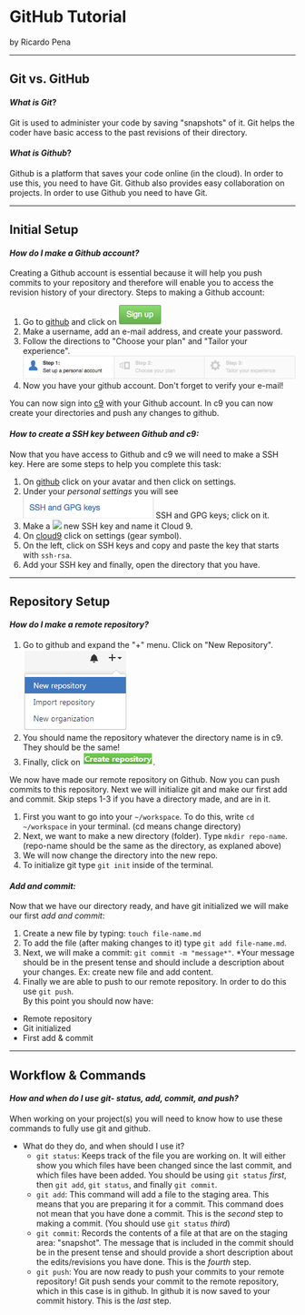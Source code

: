 # GitHub Tutorial

by Ricardo Pena

---
## Git vs. GitHub
#### *What is Git*?  
Git is used to administer your code by saving "snapshots" of it. Git helps the coder have basic access to the past revisions of their directory.
#### *What is Github*?
Github is a platform that saves your code online (in the cloud). In order to use this, you need to have Git. Github also provides easy collaboration on projects. In order to use Github you need to have Git.

---
## Initial Setup
#### *How do I make a Github account?*
Creating a Github account is essential because it will help you push commits to your repository and therefore will enable you to access the revision history of your directory. Steps to making a Github account:  
1. Go to [github](https://github.com/) and click on ![](signup.png)  
2. Make a username, add an e-mail address, and create your password.  
3. Follow the directions to "Choose your plan" and "Tailor your experience".  
    ![](githubacc.png)  
4. Now you have your github account. Don't forget to verify your e-mail!

You can now sign into [c9](https://c9.io/) with your Github account. In c9 you can now create your directories and push any changes to github.
#### *How to create a SSH key between Github and c9:*
Now that you have access to Github and c9 we will need to make a SSH key. Here are some steps to help you complete this task:  
1. On [github](https;//github.com/) click on your avatar and then click on settings.  
2. Under your _personal settings_ you will see ![](sshandgpgkeys.png) SSH and GPG keys; click on it.  
3. Make a ![](newsshkey) new SSH key and name it Cloud 9.  
4. On [cloud9](https://c9.io/?redirect=0) click on settings (gear symbol).  
5. On the left, click on SSH keys and copy and paste the key that starts with `ssh-rsa`.
6. Add your SSH key and finally, open the directory that you have.  

---
## Repository Setup
#### *How do I make a remote repository?*
1. Go to github and expand the "+" menu. Click on "New Repository". ![](newrepo.png)  
2. You should name the repository whatever the directory name is in c9. They should be the same!  
3. Finally, click on ![](createrepo.png).  

We now have made our remote repository on Github. Now you can push commits to this repository. Next we will initialize git and make our first add and commit. Skip steps 1-3 if you have a directory made, and are in it.  
1. First you want to go into your `~/workspace`. To do this, write `cd ~/workspace` in your terminal. (cd means change directory)  
2. Next, we want to make a new directory (folder). Type `mkdir repo-name`. (repo-name should be the same as the directory, as explaned above)  
3. We will now change the directory into the new repo.  
4. To initialize git type `git init` inside of the terminal.  
#### *Add and commit:*
Now that we have our directory ready, and have git initialized we will make our first *add and commit*:  
1. Create a new file by typing: `touch file-name.md `  
2. To add the file (after making changes to it) type `git add file-name.md`.  
3. Next, we will make a commit: `git commit -m "message*"`. *Your message should be in the present tense and should include a description about your changes. Ex: create new file and add content.  
4. Finally we are able to push to our remote repository. In order to do this use `git push`.  
By this point you should now have:
* Remote repository
* Git initialized 
* First add & commit

---
## Workflow & Commands
#### *How and when do I use git- status, add, commit, and push?*
When working on your project(s) you will need to know how to use these commands to fully use git and github. 

* What do they do, and when should I use it?  
  * `git status`:
    Keeps track of the file you are working on. It will either show you which files have been changed since the last commit, and which files have been added. You should be using `git status` *first*, then `git add`, `git status`, and finally `git commit`.
  * `git add`:
    This command will add a file to the staging area. This means that you are preparing it for a commit. This command does not mean that you have done a commit. This is the *second* step to making a commit. (You should use `git status` *third*)
  * `git commit`:
    Records the contents of a file at that are on the staging area: "snapshot". The message that is included in the commit should be in the present tense and should provide a short description about the edits/revisions you have done. This is the *fourth* step.
  * `git push`:
    You are now ready to push your commits to your remote repository! Git push sends your commit to the remote repository, which in this case is in github. In github it is now saved to your commit history. This is the *last* step.